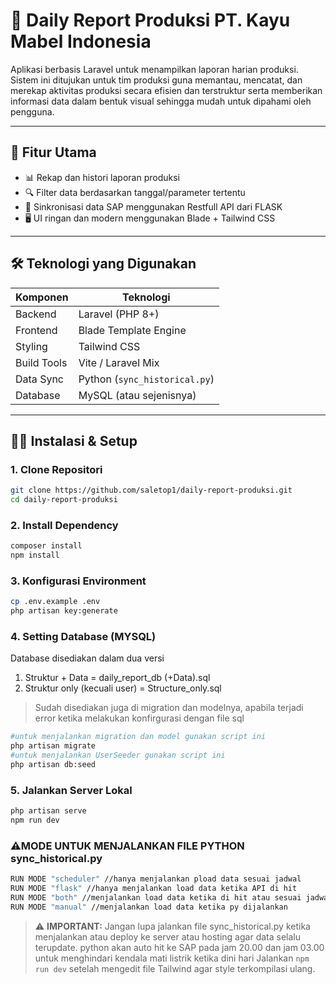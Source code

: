 # 🧾 Daily Report Produksi PT. Kayu Mabel Indonesia

Aplikasi berbasis Laravel untuk menampilkan laporan harian produksi. Sistem ini ditujukan untuk tim produksi guna memantau, mencatat, dan merekap aktivitas produksi secara efisien dan terstruktur serta memberikan informasi data dalam bentuk visual sehingga mudah untuk dipahami oleh pengguna.

---

## 🚀 Fitur Utama

- 📊 Rekap dan histori laporan produksi
- 🔍 Filter data berdasarkan tanggal/parameter tertentu
- 📂 Sinkronisasi data SAP menggunakan Restfull API dari FLASK
- 🖥️ UI ringan dan modern menggunakan Blade + Tailwind CSS

---

## 🛠️ Teknologi yang Digunakan

| Komponen         | Teknologi                           |
|------------------|-------------------------------------|
| Backend          | Laravel (PHP 8+)                    |
| Frontend         | Blade Template Engine               |
| Styling          | Tailwind CSS                        |
| Build Tools      | Vite / Laravel Mix                  |
| Data Sync        | Python (`sync_historical.py`)       |
| Database         | MySQL (atau sejenisnya)             |

---

## 🧑‍💻 Instalasi & Setup

### 1. Clone Repositori

```bash
git clone https://github.com/saletop1/daily-report-produksi.git
cd daily-report-produksi
```

### 2. Install Dependency
```bash
composer install
npm install
```

### 3. Konfigurasi Environment
```bash
cp .env.example .env
php artisan key:generate
```

### 4. Setting Database (MYSQL)

Database disediakan dalam dua versi 
1. Struktur + Data = daily_report_db (+Data).sql
2. Struktur only (kecuali user) = Structure_only.sql

>Sudah disediakan juga di migration dan modelnya, apabila terjadi error ketika melakukan konfirgurasi dengan file sql

```bash
#untuk menjalankan migration dan model gunakan script ini
php artisan migrate
#untuk menjalankan UserSeeder gunakan script ini
php artisan db:seed
```

### 5. Jalankan Server Lokal
```bash
php artisan serve
npm run dev
```

### ⚠️MODE UNTUK MENJALANKAN FILE PYTHON sync_historical.py
```bash
RUN MODE "scheduler" //hanya menjalankan pload data sesuai jadwal
RUN MODE "flask" //hanya menjalankan load data ketika API di hit
RUN MODE "both" //menjalankan load data ketika di hit atau sesuai jadwal
RUN MODE "manual" //menjalankan load data ketika py dijalankan

```

> ⚠️ **IMPORTANT:** Jangan lupa jalankan file sync_historical.py ketika menjalankan atau deploy ke server atau hosting agar data selalu terupdate.
> python akan auto hit ke SAP pada jam 20.00 dan jam 03.00 untuk menghindari kendala mati listrik ketika dini hari 
> Jalankan `npm run dev` setelah mengedit file Tailwind agar style terkompilasi ulang.